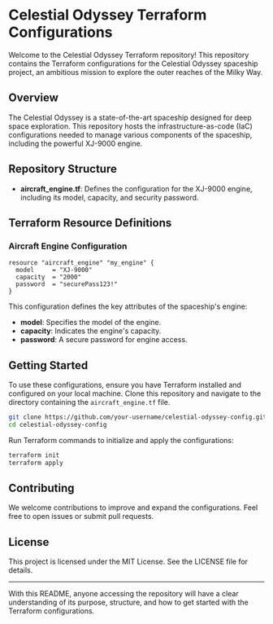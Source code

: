 # Celestial Odyssey Terraform Configurations

Welcome to the Celestial Odyssey Terraform repository! This repository contains the Terraform configurations for the Celestial Odyssey spaceship project, an ambitious mission to explore the outer reaches of the Milky Way.

## Overview

The Celestial Odyssey is a state-of-the-art spaceship designed for deep space exploration. This repository hosts the infrastructure-as-code (IaC) configurations needed to manage various components of the spaceship, including the powerful XJ-9000 engine.

## Repository Structure

- **aircraft_engine.tf**: Defines the configuration for the XJ-9000 engine, including its model, capacity, and security password.

## Terraform Resource Definitions

### Aircraft Engine Configuration

```hcl
resource "aircraft_engine" "my_engine" {
  model     = "XJ-9000"
  capacity  = "2000"
  password  = "securePass123!"
}
```

This configuration defines the key attributes of the spaceship's engine:
- **model**: Specifies the model of the engine.
- **capacity**: Indicates the engine's capacity.
- **password**: A secure password for engine access.

## Getting Started

To use these configurations, ensure you have Terraform installed and configured on your local machine. Clone this repository and navigate to the directory containing the `aircraft_engine.tf` file.

```bash
git clone https://github.com/your-username/celestial-odyssey-config.git
cd celestial-odyssey-config
```

Run Terraform commands to initialize and apply the configurations:

```bash
terraform init
terraform apply
```

## Contributing

We welcome contributions to improve and expand the configurations. Feel free to open issues or submit pull requests.

## License

This project is licensed under the MIT License. See the LICENSE file for details.

---

With this README, anyone accessing the repository will have a clear understanding of its purpose, structure, and how to get started with the Terraform configurations.
